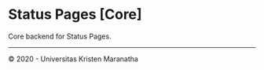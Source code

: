 # Status Pages [Core]

Core backend for Status Pages.

---

&copy; 2020 - Universitas Kristen Maranatha
